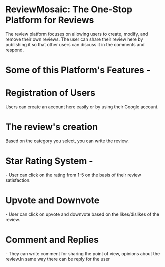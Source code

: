 # ReviewMosaic: The One-Stop Platform for Reviews
The review platform focuses on allowing users to create, modify, and remove their own reviews.
The user can share their review here by publishing it so that other users can discuss it in the comments and respond.

# Some of this Platform's Features - 
<h1>Registration of Users</h1> 
  Users can create an account here easily or by using their Google account.
<h1>The review's creation </h1>
  Based on the category you select, you can write the review.

<h1>Star Rating System - </h1>
  - User can click on the rating from 1-5 on the basis of their review satisfaction.
<h1>Upvote and Downvote</h1>
  - User can click on upvote and downvote based on the likes/dislikes of the review.
<h1>Comment and Replies</h1>
  - They can write comment for sharing the point of view, opinions about the review.In same way there can be reply for the user
